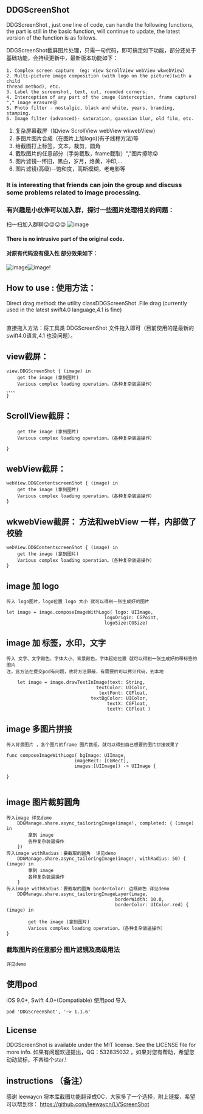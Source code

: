 ## DDGScreenShot
DDGScreenShot , just one line of code, can handle the following functions, the part is still in the basic function, will continue to update, the latest version of the function is as follows.

DDGScreenShot截屏图片处理，只需一句代码，即可搞定如下功能，部分还处于基础功能，会持续更新中，最新版本功能如下：


```
1. Complex screen capture （eg: view ScrollView webView wkwebView）
2. Multi-picture image composition (with logo on the picture)(with a child
thread method), etc.
3. Label the screenshot, text, cut, rounded corners.
4. Interception of any part of the image (interception, frame capture) "," image erasure😜
5. Photo filter - nostalgic, black and white, years, branding, stamping.
6. Image filter (advanced)- saturation, gaussian blur, old film, etc.
```

1. 复杂屏幕截屏（如view ScrollView webView wkwebView）
2. 多图片图片合成（在图片上加logo)(有子线程方法)等
3. 给截图打上标签，文本，裁剪，圆角
4. 截取图片的任意部分（手势截取，frame截取）","图片擦除😜
5. 图片滤镜--怀旧，黑白，岁月，烙黄，冲印,...
6. 图片滤镜(高级)--饱和度，高斯模糊，老电影等
### It is interesting that friends can join the group and discuss some problems related to image processing.
### 有兴趣是小伙伴可以加入群，探讨一些图片处理相关的问题：
扫一扫加入群聊😜😜😜😜
![image](https://raw.githubusercontent.com/dudongge/DDGScreenShot/master/gif/QQgroup.png)

#### There is no intrusive part of the original code.
#### 对原有代码没有侵入性  部分效果如下：

![image](https://raw.githubusercontent.com/dudongge/DDGScreenShot/master/gif/DDGImage0.gif)![image](https://raw.githubusercontent.com/dudongge/DDGScreenShot/master/gif/DDGImage1.gif)!

## How to use : 使用方法：
Direct drag method: the utility classDDGScreenShot .File drag (currently used in the latest swift4.0 language,4.1 is fine)
##
直接拖入方法：将工具类 DDGScreenShot
文件拖入即可（目前使用的是最新的swift4.0语言,4.1 也没问题）。
## view截屏：
```
view.DDGScreenShot { (image) in
    get the image (拿到图片)
    Various complex loading operation。（各种复杂装逼操作）
、、、、
}
```

## ScrollView截屏：
```scrollView.DDGContentScrollScreenShot { (image) in
    get the image (拿到图片)
    Various complex loading operation。（各种复杂装逼操作）

}

```

## webView截屏：
```
webView.DDGContentscreenShot { (image) in
    get the image (拿到图片)
    Various complex loading operation。（各种复杂装逼操作）
}
```

## wkwebView截屏： 方法和webView 一样，内部做了校验
```
webView.DDGContentscreenShot { (image) in
    get the image (拿到图片)
    Various complex loading operation。（各种复杂装逼操作）
}
```

## image 加 logo
```
传入 logo图片，logo位置 logo 大小 就可以得到一张生成好的图片 

let image = image.composeImageWithLogo( logo: UIImage,
                                    logoOrigin: CGPoint,
                                    logoSize:CGSize) 
```
                  
## image 加 标签，水印，文字
```
传入 文字、文字颜色、字体大小、背景颜色，字体起始位置 就可以得到一张生成好的带标签的图片
注，此方法在提交pod有问题，故将方法屏蔽，有需要的可以拷贝代码，到本地

    let image = image.drawTextInImage(text: String,
                                 textColor: UIColor,
                                  textFont: CGFloat,
                               textBgColor: UIColor,
                                     textX: CGFloat,
                                     textY: CGFloat ) 

```

## image 多图片拼接
```
传入背景图片 ，各个图片的frame 图片数组，就可以得到自己想要的图片拼接效果了

func composeImageWithLogo( bgImage: UIImage,
                         imageRect: [CGRect],
                         images:[UIImage]) -> UIImage {
                         
}
 
```

## image 图片裁剪圆角
```
传入image 详见demo
    DDGManage.share.async_tailoringImage(image!, completed: { (image)  in
        拿到 image 
        各种复杂装逼操作
    })
传入image withRadius：要截取的圆角  详见demo
    DDGManage.share.async_tailoringImage(image!, withRadius: 50) { (image) in
        拿到 image 
        各种复杂装逼操作
    }
传入image withRadius：要截取的圆角 borderColor: 边框颜色 详见demo
    DDGManage.share.async_tailoringImageLayer(image,
                                        borderWidth: 10.0,
                                        borderColor: UIColor.red) { (image) in
                                        
        get the image (拿到图片)
        Various complex loading operation。（各种复杂装逼操作） 
}
```

### 截取图片的任意部分 图片滤镜及高级用法
```
详见demo
```

## 使用pod
iOS 9.0+, Swift 4.0+(Compatiable)
使用pod 导入
```
pod 'DDGScreenShot', '~> 1.1.6'
```

## License

DDGScreenShot is available under the MIT license. See the LICENSE file for more info.
如果有问题欢迎提出，QQ：532835032 ，如果对您有帮助，希望您动动鼠标，不吝给个star.!


## instructions （备注）

感谢   leewaycn 将本库截图功能翻译成OC，大家多了一个选择，附上链接，希望可以帮到你：
https://github.com/leewaycn/LVScreenShot





